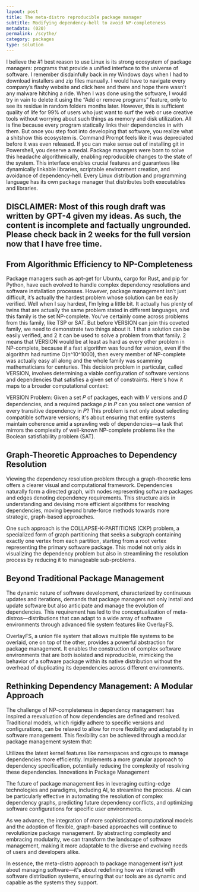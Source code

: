 ```yaml
---
layout: post
title: The meta-distro reproducible package manager
subtitle: Modifying dependency-hell to avoid NP-completeness
metadata: (020)
permalink: /scythe/
category: packages
type: solution
---
```


I believe the #1 best reason to use Linux is its strong ecosystem of package managers: programs that provide a unified interface to the universe of software. I remember disdainfully back in my Windows days when I had to download installers and zip files manually. I would have to navigate every company’s flashy website and click here and there and hope there wasn’t any malware hitching a ride. When I was done using the software, I would try in vain to delete it using the “Add or remove programs” feature, only to see its residue in random folders months later. However, this is sufficient quality of life for 99% of users who just want to surf the web or use creative tools without worrying about such things as memory and disk utilization. All is fine because every program statically links their dependencies in with them. But once you step foot into developing that software, you realize what a shitshow this ecosystem is. Command Prompt feels like it was depreciated before it was even released. If you can make sense out of installing git in Powershell, you deserve a medal. Package managers were born to solve this headache algorithmically, enabling reproducible changes to the state of the system. This interface enables crucial features and guarantees like dynamically linkable libraries, scriptable environment creation, and avoidance of dependency-hell. Every Linux distribution and programming language has its own package manager that distributes both executables and libraries.

## **DISCLAIMER:** Most of this rough draft was written by GPT-4 given my ideas. As such, the content is incomplete and factually ungrounded. Please check back in 2 weeks for the full version now that I have free time.


## From Algorithmic Efficiency to NP-Completeness

Package managers such as apt-get for Ubuntu, cargo for Rust, and pip for Python, have each evolved to handle complex dependency resolutions and software installation processes. However, package management isn’t just difficult, it’s actually the hardest problem whose solution can be easily verified. Well when I say hardest, I’m lying a little bit. It actually has plenty of twins that are actually the same problem stated in different languages, and this family is the set NP-complete. You’ve certainly come across problems from this family, like TSP or SAT. But before VERSION can join this coveted family, we need to demonstrate two things about it. 1 that a solution can be easily verified, and 2 it can be used to solve a problem from that family. 2 means that VERSION would be at least as hard as every other problem in NP-complete, because if a fast algorithm was found for version, even if the algorithm had runtime O(n^10^1000), then every member of NP-complete was actually easy all along and the whole family was scamming mathematicians for centuries. This decision problem in particular, called VERSION, involves determining a viable configuration of software versions and dependencies that satisfies a given set of constraints. Here's how it maps to a broader computational context:

VERSION Problem: Given a set 𝑃 of packages, each with 𝑉 versions and 𝐷 dependencies, and a required package 𝑝 in 𝑃  can you select one version of every transitive dependency in 𝑃?
This problem is not only about selecting compatible software versions; it's about ensuring that entire systems maintain coherence amid a sprawling web of dependencies—a task that mirrors the complexity of well-known NP-complete problems like the Boolean satisfiability problem (SAT).

## Graph-Theoretic Approaches to Dependency Resolution

Viewing the dependency resolution problem through a graph-theoretic lens offers a clearer visual and computational framework. Dependencies naturally form a directed graph, with nodes representing software packages and edges denoting dependency requirements. This structure aids in understanding and devising more efficient algorithms for resolving dependencies, moving beyond brute-force methods towards more strategic, graph-based approaches.

One such approach is the COLLAPSE-K-PARTITIONS (CKP) problem, a specialized form of graph partitioning that seeks a subgraph containing exactly one vertex from each partition, starting from a root vertex representing the primary software package. This model not only aids in visualizing the dependency problem but also in streamlining the resolution process by reducing it to manageable sub-problems.

## Beyond Traditional Package Management

The dynamic nature of software development, characterized by continuous updates and iterations, demands that package managers not only install and update software but also anticipate and manage the evolution of dependencies. This requirement has led to the conceptualization of meta-distros—distributions that can adapt to a wide array of software environments through advanced file system features like OverlayFS.

OverlayFS, a union file system that allows multiple file systems to be overlaid, one on top of the other, provides a powerful abstraction for package management. It enables the construction of complex software environments that are both isolated and reproducible, mimicking the behavior of a software package within its native distribution without the overhead of duplicating its dependencies across different environments.

## Rethinking Dependency Management: A Modular Approach

The challenge of NP-completeness in dependency management has inspired a reevaluation of how dependencies are defined and resolved. Traditional models, which rigidly adhere to specific versions and configurations, can be relaxed to allow for more flexibility and adaptability in software management. This flexibility can be achieved through a modular package management system that:

Utilizes the latest kernel features like namespaces and cgroups to manage dependencies more efficiently.
Implements a more granular approach to dependency specification, potentially reducing the complexity of resolving these dependencies.
Innovations in Package Management

The future of package management lies in leveraging cutting-edge technologies and paradigms, including AI, to streamline the process. AI can be particularly effective in automating the resolution of complex dependency graphs, predicting future dependency conflicts, and optimizing software configurations for specific user environments.

As we advance, the integration of more sophisticated computational models and the adoption of flexible, graph-based approaches will continue to revolutionize package management. By abstracting complexity and embracing modularity, we can transform the landscape of software management, making it more adaptable to the diverse and evolving needs of users and developers alike.

In essence, the meta-distro approach to package management isn't just about managing software—it's about redefining how we interact with software distribution systems, ensuring that our tools are as dynamic and capable as the systems they support.
